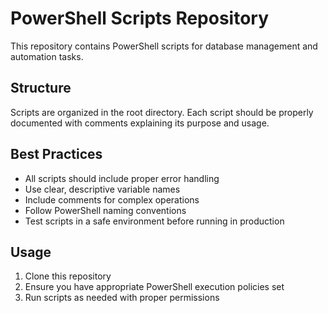 # PowerShell Scripts Repository

This repository contains PowerShell scripts for database management and automation tasks.

## Structure

Scripts are organized in the root directory. Each script should be properly documented with comments explaining its purpose and usage.

## Best Practices

- All scripts should include proper error handling
- Use clear, descriptive variable names
- Include comments for complex operations
- Follow PowerShell naming conventions
- Test scripts in a safe environment before running in production

## Usage

1. Clone this repository
2. Ensure you have appropriate PowerShell execution policies set
3. Run scripts as needed with proper permissions
